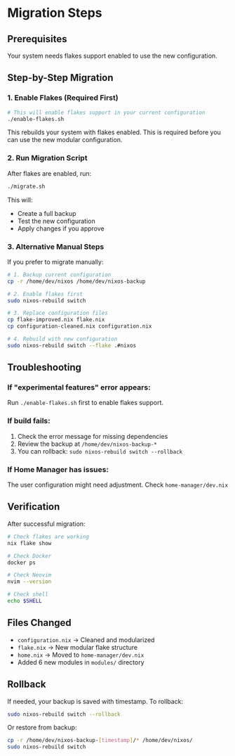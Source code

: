 # Migration Steps

## Prerequisites

Your system needs flakes support enabled to use the new configuration.

## Step-by-Step Migration

### 1. Enable Flakes (Required First)

```bash
# This will enable flakes support in your current configuration
./enable-flakes.sh
```

This rebuilds your system with flakes enabled. This is required before you can use the new modular configuration.

### 2. Run Migration Script

After flakes are enabled, run:

```bash
./migrate.sh
```

This will:
- Create a full backup
- Test the new configuration
- Apply changes if you approve

### 3. Alternative Manual Steps

If you prefer to migrate manually:

```bash
# 1. Backup current configuration
cp -r /home/dev/nixos /home/dev/nixos-backup

# 2. Enable flakes first
sudo nixos-rebuild switch

# 3. Replace configuration files
cp flake-improved.nix flake.nix
cp configuration-cleaned.nix configuration.nix

# 4. Rebuild with new configuration
sudo nixos-rebuild switch --flake .#nixos
```

## Troubleshooting

### If "experimental features" error appears:
Run `./enable-flakes.sh` first to enable flakes support.

### If build fails:
1. Check the error message for missing dependencies
2. Review the backup at `/home/dev/nixos-backup-*`
3. You can rollback: `sudo nixos-rebuild switch --rollback`

### If Home Manager has issues:
The user configuration might need adjustment. Check `home-manager/dev.nix`

## Verification

After successful migration:
```bash
# Check flakes are working
nix flake show

# Check Docker
docker ps

# Check Neovim
nvim --version

# Check shell
echo $SHELL
```

## Files Changed

- `configuration.nix` → Cleaned and modularized
- `flake.nix` → New modular flake structure
- `home.nix` → Moved to `home-manager/dev.nix`
- Added 6 new modules in `modules/` directory

## Rollback

If needed, your backup is saved with timestamp. To rollback:
```bash
sudo nixos-rebuild switch --rollback
```

Or restore from backup:
```bash
cp -r /home/dev/nixos-backup-[timestamp]/* /home/dev/nixos/
sudo nixos-rebuild switch
```